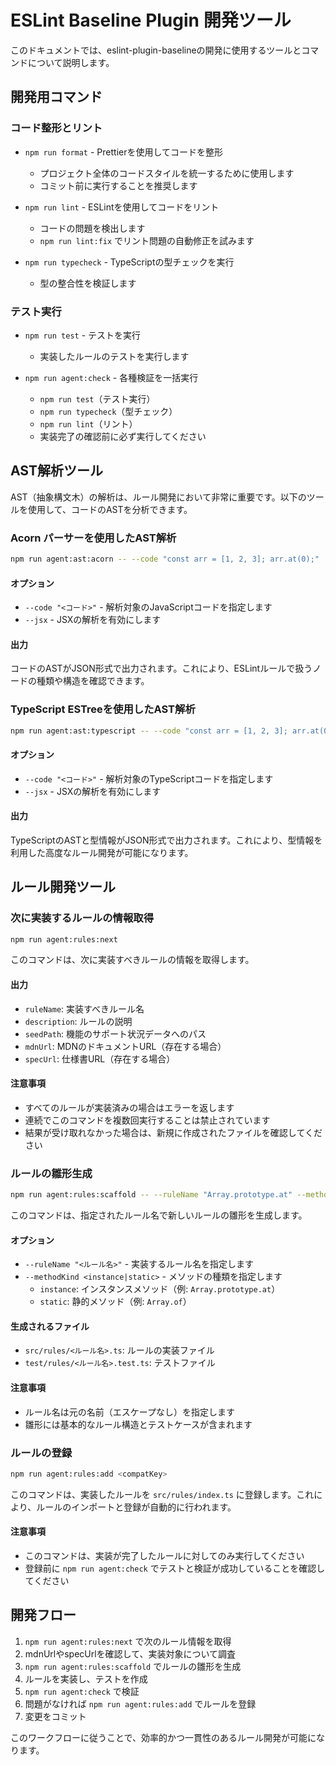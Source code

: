 # ESLint Baseline Plugin 開発ツール

このドキュメントでは、eslint-plugin-baselineの開発に使用するツールとコマンドについて説明します。

## 開発用コマンド

### コード整形とリント

- `npm run format` - Prettierを使用してコードを整形

  - プロジェクト全体のコードスタイルを統一するために使用します
  - コミット前に実行することを推奨します

- `npm run lint` - ESLintを使用してコードをリント

  - コードの問題を検出します
  - `npm run lint:fix` でリント問題の自動修正を試みます

- `npm run typecheck` - TypeScriptの型チェックを実行
  - 型の整合性を検証します

### テスト実行

- `npm run test` - テストを実行

  - 実装したルールのテストを実行します

- `npm run agent:check` - 各種検証を一括実行
  - `npm run test`（テスト実行）
  - `npm run typecheck`（型チェック）
  - `npm run lint`（リント）
  - 実装完了の確認前に必ず実行してください

## AST解析ツール

AST（抽象構文木）の解析は、ルール開発において非常に重要です。以下のツールを使用して、コードのASTを分析できます。

### Acorn パーサーを使用したAST解析

```bash
npm run agent:ast:acorn -- --code "const arr = [1, 2, 3]; arr.at(0);"
```

#### オプション

- `--code "<コード>"` - 解析対象のJavaScriptコードを指定します
- `--jsx` - JSXの解析を有効にします

#### 出力

コードのASTがJSON形式で出力されます。これにより、ESLintルールで扱うノードの種類や構造を確認できます。

### TypeScript ESTreeを使用したAST解析

```bash
npm run agent:ast:typescript -- --code "const arr = [1, 2, 3]; arr.at(0);"
```

#### オプション

- `--code "<コード>"` - 解析対象のTypeScriptコードを指定します
- `--jsx` - JSXの解析を有効にします

#### 出力

TypeScriptのASTと型情報がJSON形式で出力されます。これにより、型情報を利用した高度なルール開発が可能になります。

## ルール開発ツール

### 次に実装するルールの情報取得

```bash
npm run agent:rules:next
```

このコマンドは、次に実装すべきルールの情報を取得します。

#### 出力

- `ruleName`: 実装すべきルール名
- `description`: ルールの説明
- `seedPath`: 機能のサポート状況データへのパス
- `mdnUrl`: MDNのドキュメントURL（存在する場合）
- `specUrl`: 仕様書URL（存在する場合）

#### 注意事項

- すべてのルールが実装済みの場合はエラーを返します
- 連続でこのコマンドを複数回実行することは禁止されています
- 結果が受け取れなかった場合は、新規に作成されたファイルを確認してください

### ルールの雛形生成

```bash
npm run agent:rules:scaffold -- --ruleName "Array.prototype.at" --methodKind "instance"
```

このコマンドは、指定されたルール名で新しいルールの雛形を生成します。

#### オプション

- `--ruleName "<ルール名>"` - 実装するルール名を指定します
- `--methodKind <instance|static>` - メソッドの種類を指定します
  - `instance`: インスタンスメソッド（例: `Array.prototype.at`）
  - `static`: 静的メソッド（例: `Array.of`）

#### 生成されるファイル

- `src/rules/<ルール名>.ts`: ルールの実装ファイル
- `test/rules/<ルール名>.test.ts`: テストファイル

#### 注意事項

- ルール名は元の名前（エスケープなし）を指定します
- 雛形には基本的なルール構造とテストケースが含まれます

### ルールの登録

```bash
npm run agent:rules:add <compatKey>
```

このコマンドは、実装したルールを `src/rules/index.ts` に登録します。これにより、ルールのインポートと登録が自動的に行われます。

#### 注意事項

- このコマンドは、実装が完了したルールに対してのみ実行してください
- 登録前に `npm run agent:check` でテストと検証が成功していることを確認してください

## 開発フロー

1. `npm run agent:rules:next` で次のルール情報を取得
2. mdnUrlやspecUrlを確認して、実装対象について調査
3. `npm run agent:rules:scaffold` でルールの雛形を生成
4. ルールを実装し、テストを作成
5. `npm run agent:check` で検証
6. 問題がなければ `npm run agent:rules:add` でルールを登録
7. 変更をコミット

このワークフローに従うことで、効率的かつ一貫性のあるルール開発が可能になります。
